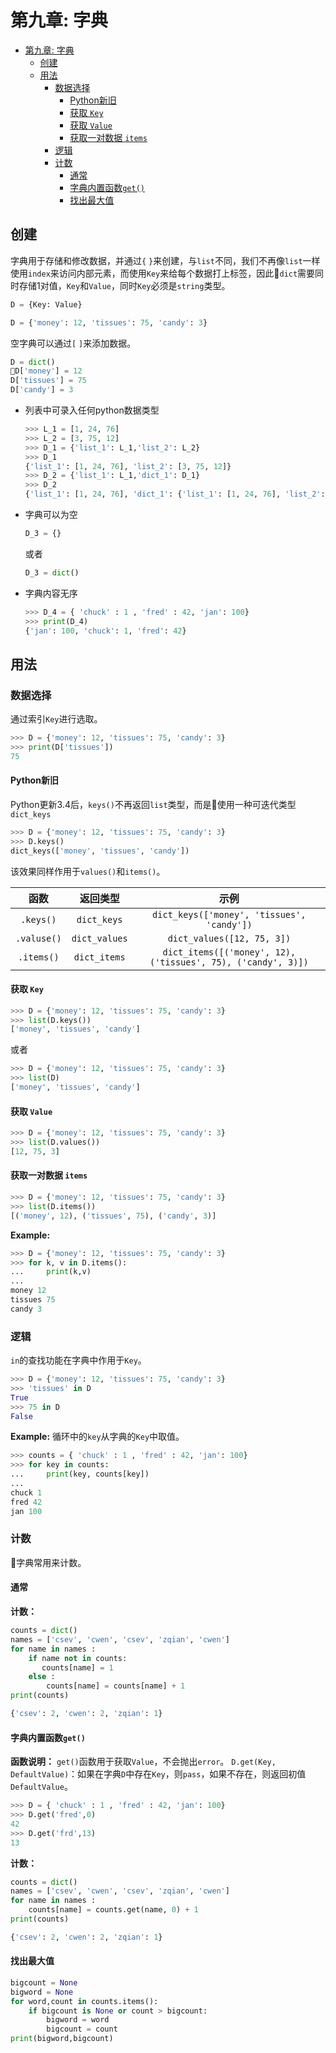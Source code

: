 # 第九章: 字典
- [第九章: 字典](#第九章-字典)
	- [创建](#创建)
	- [用法](#用法)
		- [数据选择](#数据选择)
			- [Python新旧](#python新旧)
			- [获取 `Key`](#获取-key)
			- [获取 `Value`](#获取-value)
			- [获取一对数据 `items`](#获取一对数据-items)
		- [逻辑](#逻辑)
		- [计数](#计数)
			- [通常](#通常)
			- [字典内置函数`get()`](#字典内置函数get)
			- [找出最大值](#找出最大值)

## 创建
字典用于存储和修改数据，并通过`{` `}`来创建，与`list`不同，我们不再像`list`一样使用`index`来访问内部元素，而使用`Key`来给每个数据打上标签，因此`dict`需要同时存储1对值，`Key`和`Value`，同时`Key`必须是`string`类型。
```Python
D = {Key: Value}
```
```Python
D = {'money': 12, 'tissues': 75, 'candy': 3}
```
空字典可以通过`[` `]`来添加数据。
```Python
D = dict()
D['money'] = 12
D['tissues'] = 75
D['candy'] = 3
```
* 列表中可录入任何python数据类型
  ```Python
  >>> L_1 = [1, 24, 76]
  >>> L_2 = [3, 75, 12]
  >>> D_1 = {'list_1': L_1,'list_2': L_2}
  >>> D_1
  {'list_1': [1, 24, 76], 'list_2': [3, 75, 12]}
  >>> D_2 = {'list_1': L_1,'dict_1': D_1}
  >>> D_2
  {'list_1': [1, 24, 76], 'dict_1': {'list_1': [1, 24, 76], 'list_2': [3, 75, 12]}}
  ```

* 字典可以为空
  ```Python
  D_3 = {}
  ```

	或者
	```Python
	D_3 = dict()
	```

* 字典内容无序
  ```Python
  >>> D_4 = { 'chuck' : 1 , 'fred' : 42, 'jan': 100}
  >>> print(D_4)
  {'jan': 100, 'chuck': 1, 'fred': 42}
  ```

## 用法
### 数据选择
通过索引`Key`进行选取。
```Python
>>> D = {'money': 12, 'tissues': 75, 'candy': 3}
>>> print(D['tissues'])
75
```

#### Python新旧
Python更新3.4后，`keys()`不再返回`list`类型，而是使用一种可迭代类型`dict_keys`
```Python
>>> D = {'money': 12, 'tissues': 75, 'candy': 3}
>>> D.keys()
dict_keys(['money', 'tissues', 'candy'])
```
该效果同样作用于`values()`和`items()`。

|    函数     |   返回类型    |                             示例                             |
|:-----------:|:-------------:|:------------------------------------------------------------:|
|  `.keys()`  |  `dict_keys`  |          `dict_keys(['money', 'tissues', 'candy'])`          |
| `.valuse()` | `dict_values` |                  `dict_values([12, 75, 3])`                  |
| `.items()`  | `dict_items`  | `dict_items([('money', 12), ('tissues', 75), ('candy', 3)])` |

#### 获取 `Key`
```Python
>>> D = {'money': 12, 'tissues': 75, 'candy': 3}
>>> list(D.keys())
['money', 'tissues', 'candy']
```
或者
```Python
>>> D = {'money': 12, 'tissues': 75, 'candy': 3}
>>> list(D)
['money', 'tissues', 'candy']
```

#### 获取 `Value`
```Python
>>> D = {'money': 12, 'tissues': 75, 'candy': 3}
>>> list(D.values())
[12, 75, 3]
```

#### 获取一对数据 `items`
```Python
>>> D = {'money': 12, 'tissues': 75, 'candy': 3}
>>> list(D.items())
[('money', 12), ('tissues', 75), ('candy', 3)]
```
**Example:**
```Python
>>> D = {'money': 12, 'tissues': 75, 'candy': 3}
>>> for k, v in D.items():
...     print(k,v)
...
money 12
tissues 75
candy 3
```

### 逻辑
`in`的查找功能在字典中作用于`Key`。
```Python
>>> D = {'money': 12, 'tissues': 75, 'candy': 3}
>>> 'tissues' in D
True
>>> 75 in D
False
```
**Example:**
循环中的`key`从字典的`Key`中取值。
```Python
>>> counts = { 'chuck' : 1 , 'fred' : 42, 'jan': 100}
>>> for key in counts:
...     print(key, counts[key])
...
chuck 1
fred 42
jan 100
```

### 计数
字典常用来计数。
#### 通常
**计数：**
```Python
counts = dict()
names = ['csev', 'cwen', 'csev', 'zqian', 'cwen']
for name in names :
    if name not in counts:
       counts[name] = 1
    else :
        counts[name] = counts[name] + 1
print(counts)
```
```Python
{'csev': 2, 'cwen': 2, 'zqian': 1}
```

#### 字典内置函数`get()`
**函数说明：**
`get()`函数用于获取`Value`，不会抛出`error`。
`D.get(Key, DefaultValue)`：如果在字典`D`中存在`Key`，则`pass`，如果不存在，则返回初值`DefaultValue`。
```Python
>>> D = { 'chuck' : 1 , 'fred' : 42, 'jan': 100}
>>> D.get('fred',0)
42
>>> D.get('frd',13)
13
```
**计数：**
```Python
counts = dict()
names = ['csev', 'cwen', 'csev', 'zqian', 'cwen']
for name in names :
    counts[name] = counts.get(name, 0) + 1
print(counts)
```
```Python
{'csev': 2, 'cwen': 2, 'zqian': 1}
```

#### 找出最大值
```Python
bigcount = None
bigword = None
for word,count in counts.items():
    if bigcount is None or count > bigcount:
        bigword = word
        bigcount = count
print(bigword,bigcount)
```
